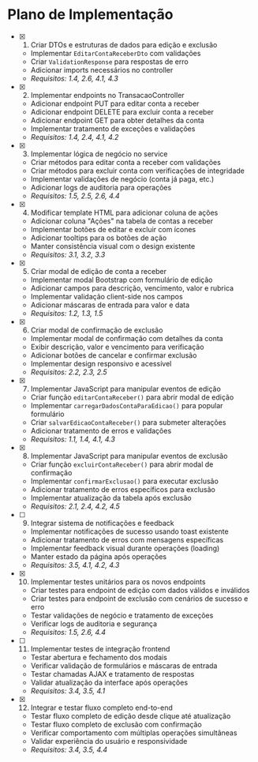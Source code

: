 # Plano de Implementação

- [x] 1. Criar DTOs e estruturas de dados para edição e exclusão

  - Implementar `EditarContaReceberDto` com validações
  - Criar `ValidationResponse` para respostas de erro
  - Adicionar imports necessários no controller
  - _Requisitos: 1.4, 2.6, 4.1, 4.3_

- [x] 2. Implementar endpoints no TransacaoController

  - Adicionar endpoint PUT para editar conta a receber
  - Adicionar endpoint DELETE para excluir conta a receber
  - Adicionar endpoint GET para obter detalhes da conta
  - Implementar tratamento de exceções e validações
  - _Requisitos: 1.4, 2.4, 4.1, 4.2_

- [x] 3. Implementar lógica de negócio no service

  - Criar métodos para editar conta a receber com validações
  - Criar métodos para excluir conta com verificações de integridade
  - Implementar validações de negócio (conta já paga, etc.)
  - Adicionar logs de auditoria para operações
  - _Requisitos: 1.5, 2.5, 2.6, 4.4_

- [x] 4. Modificar template HTML para adicionar coluna de ações

  - Adicionar coluna "Ações" na tabela de contas a receber
  - Implementar botões de editar e excluir com ícones
  - Adicionar tooltips para os botões de ação
  - Manter consistência visual com o design existente
  - _Requisitos: 3.1, 3.2, 3.3_

- [x] 5. Criar modal de edição de conta a receber

  - Implementar modal Bootstrap com formulário de edição
  - Adicionar campos para descrição, vencimento, valor e rubrica
  - Implementar validação client-side nos campos
  - Adicionar máscaras de entrada para valor e data
  - _Requisitos: 1.2, 1.3, 1.5_

- [x] 6. Criar modal de confirmação de exclusão

  - Implementar modal de confirmação com detalhes da conta
  - Exibir descrição, valor e vencimento para verificação
  - Adicionar botões de cancelar e confirmar exclusão
  - Implementar design responsivo e acessível
  - _Requisitos: 2.2, 2.3, 2.5_

- [x] 7. Implementar JavaScript para manipular eventos de edição

  - Criar função `editarContaReceber()` para abrir modal de edição
  - Implementar `carregarDadosContaParaEdicao()` para popular formulário
  - Criar `salvarEdicaoContaReceber()` para submeter alterações
  - Adicionar tratamento de erros e validações
  - _Requisitos: 1.1, 1.4, 4.1, 4.3_

- [x] 8. Implementar JavaScript para manipular eventos de exclusão

  - Criar função `excluirContaReceber()` para abrir modal de confirmação
  - Implementar `confirmarExclusao()` para executar exclusão
  - Adicionar tratamento de erros específicos para exclusão
  - Implementar atualização da tabela após exclusão
  - _Requisitos: 2.1, 2.4, 4.2, 4.5_

- [ ] 9. Integrar sistema de notificações e feedback

  - Implementar notificações de sucesso usando toast existente
  - Adicionar tratamento de erros com mensagens específicas
  - Implementar feedback visual durante operações (loading)
  - Manter estado da página após operações
  - _Requisitos: 3.5, 4.1, 4.2, 4.3_

- [x] 10. Implementar testes unitários para os novos endpoints

  - Criar testes para endpoint de edição com dados válidos e inválidos
  - Criar testes para endpoint de exclusão com cenários de sucesso e erro
  - Testar validações de negócio e tratamento de exceções
  - Verificar logs de auditoria e segurança
  - _Requisitos: 1.5, 2.6, 4.4_

- [ ] 11. Implementar testes de integração frontend

  - Testar abertura e fechamento dos modais
  - Verificar validação de formulários e máscaras de entrada
  - Testar chamadas AJAX e tratamento de respostas
  - Validar atualização da interface após operações
  - _Requisitos: 3.4, 3.5, 4.1_

- [x] 12. Integrar e testar fluxo completo end-to-end

  - Testar fluxo completo de edição desde clique até atualização
  - Testar fluxo completo de exclusão com confirmação
  - Verificar comportamento com múltiplas operações simultâneas
  - Validar experiência do usuário e responsividade
  - _Requisitos: 3.4, 3.5, 4.4_
